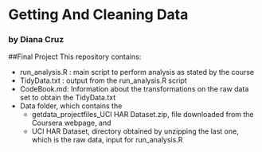 # Getting And Cleaning Data
### by Diana Cruz

##Final Project
This repository contains:
* run_analysis.R : main script to perform analysis as stated by the course
* TidyData.txt : output from the run_analysis.R script
* CodeBook.md: Information about the transformations on the raw data set to obtain the TidyData.txt
* Data folder, which contains the
  * getdata_projectfiles_UCI HAR Dataset.zip, file downloaded from the Coursera webpage, and
  * UCI HAR Dataset, directory obtained by unzipping the last one, which is the raw data, input for run_analysis.R
  
  

